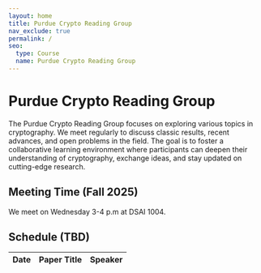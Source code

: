 ```yaml
---
layout: home
title: Purdue Crypto Reading Group
nav_exclude: true
permalink: /
seo:
  type: Course
  name: Purdue Crypto Reading Group
---
```


# Purdue Crypto Reading Group

The Purdue Crypto Reading Group focuses on exploring various topics in cryptography. We meet regularly to discuss classic results, recent advances, and open problems in the field. The goal is to foster a collaborative learning environment where participants can deepen their understanding of cryptography, exchange ideas, and stay updated on cutting-edge research.


## Meeting Time (Fall 2025)

We meet on Wednesday 3-4 p.m at DSAI 1004.


## Schedule (TBD)


<table>
  <thead>
    <tr>
      <th>Date</th>
      <th>Paper Title</th>
      <th>Speaker</th>
    </tr>
  </thead>
  <tbody>
    <!-- <tr>
      <td>09/05/25</td>
      <td>Zero-Knowledge Proofs</td>
      <td>Alice</td>
    </tr> -->
  </tbody>
</table>